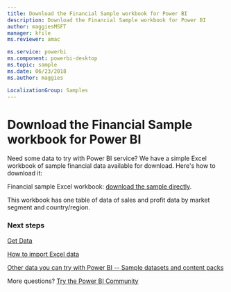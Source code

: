 ```yaml
---
title: Download the Financial Sample workbook for Power BI
description: Download the Financial Sample workbook for Power BI
author: maggiesMSFT
manager: kfile
ms.reviewer: amac

ms.service: powerbi
ms.component: powerbi-desktop
ms.topic: sample
ms.date: 06/23/2018
ms.author: maggies

LocalizationGroup: Samples
---
```

# Download the Financial Sample workbook for Power BI
Need some data to try with Power BI service? We have a simple Excel workbook of sample financial data available for download.  Here's how to download it:

Financial sample Excel workbook: [download the sample directly](http://go.microsoft.com/fwlink/?LinkID=521962).

This workbook has one table of data of sales and profit data by market segment and country/region.

### Next steps
[Get Data](service-get-data.md)

[How to import Excel data](service-excel-workbook-files.md)

[Other data you can try with Power BI -- Sample datasets and content packs](sample-datasets.md)

More questions? [Try the Power BI Community](http://community.powerbi.com/)

